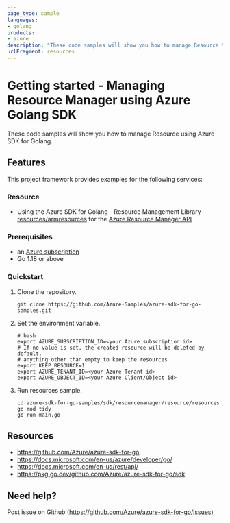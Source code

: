 ```yaml
---
page_type: sample
languages:
- golang
products:
- azure
description: "These code samples will show you how to manage Resource Manager using Azure SDK for Golang."
urlFragment: resources
---
```


# Getting started - Managing Resource Manager using Azure Golang SDK

These code samples will show you how to manage Resource using Azure SDK for Golang.

## Features

This project framework provides examples for the following services:

### Resource
* Using the Azure SDK for Golang - Resource Management Library [resources/armresources](https://pkg.go.dev/github.com/Azure/azure-sdk-for-go/sdk/resourcemanager/resources/armresources) for the [Azure Resource Manager API](https://docs.microsoft.com/en-us/rest/api/resources/)

### Prerequisites
* an [Azure subscription](https://azure.microsoft.com)
* Go 1.18 or above

### Quickstart

1. Clone the repository.

    ```
    git clone https://github.com/Azure-Samples/azure-sdk-for-go-samples.git
    ```
   
2. Set the environment variable.

   ```
   # bash
   export AZURE_SUBSCRIPTION_ID=<your Azure subscription id> 
   # If no value is set, the created resource will be deleted by default.
   # anything other than empty to keep the resources
   export KEEP_RESOURCE=1 
   export AZURE_TENANT_ID=<your Azure Tenant id>          
   export AZURE_OBJECT_ID=<your Azure Client/Object id> 
   ```

3. Run resources sample.

    ```
    cd azure-sdk-for-go-samples/sdk/resourcemanager/resource/resources
    go mod tidy
    go run main.go
    ```
   
## Resources

- https://github.com/Azure/azure-sdk-for-go
- https://docs.microsoft.com/en-us/azure/developer/go/
- https://docs.microsoft.com/en-us/rest/api/
- https://pkg.go.dev/github.com/Azure/azure-sdk-for-go/sdk

## Need help?

Post issue on Github (https://github.com/Azure/azure-sdk-for-go/issues)
